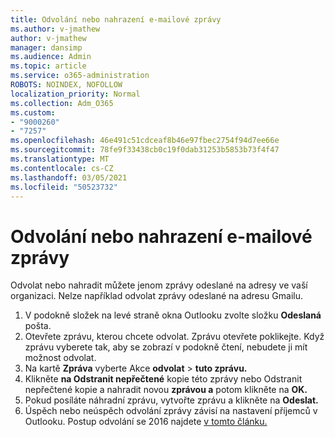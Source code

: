 ```yaml
---
title: Odvolání nebo nahrazení e-mailové zprávy
ms.author: v-jmathew
author: v-jmathew
manager: dansimp
ms.audience: Admin
ms.topic: article
ms.service: o365-administration
ROBOTS: NOINDEX, NOFOLLOW
localization_priority: Normal
ms.collection: Adm_O365
ms.custom:
- "9000260"
- "7257"
ms.openlocfilehash: 46e491c51cdceaf8b46e97fbec2754f94d7ee66e
ms.sourcegitcommit: 78fe9f33438cb0c19f0dab31253b5853b73f4f47
ms.translationtype: MT
ms.contentlocale: cs-CZ
ms.lasthandoff: 03/05/2021
ms.locfileid: "50523732"
---
```

# <a name="recall-or-replace-email-message"></a>Odvolání nebo nahrazení e-mailové zprávy

Odvolat nebo nahradit můžete jenom zprávy odeslané na adresy ve vaší organizaci. Nelze například odvolat zprávy odeslané na adresu Gmailu.

1. V podokně složek na levé straně okna Outlooku zvolte složku **Odeslaná** pošta.
2. Otevřete zprávu, kterou chcete odvolat. Zprávu otevřete poklikejte. Když zprávu vyberete tak, aby se zobrazí v podokně čtení, nebudete ji mít možnost odvolat.
3. Na kartě **Zpráva** vyberte Akce **odvolat**  >  **tuto zprávu.**
4. Klikněte **na Odstranit nepřečtené** kopie této zprávy nebo Odstranit nepřečtené kopie a nahradit novou **zprávou a** potom klikněte na **OK.**
5. Pokud posíláte náhradní zprávu, vytvořte zprávu a klikněte na **Odeslat.**
6. Úspěch nebo neúspěch odvolání zprávy závisí na nastavení příjemců v Outlooku. Postup odvolání se 2016 najdete [v tomto článku.](https://support.office.com/article/recall-or-replace-an-email-message-that-you-sent-35027f88-d655-4554-b4f8-6c0729a723a0#tocheck)
